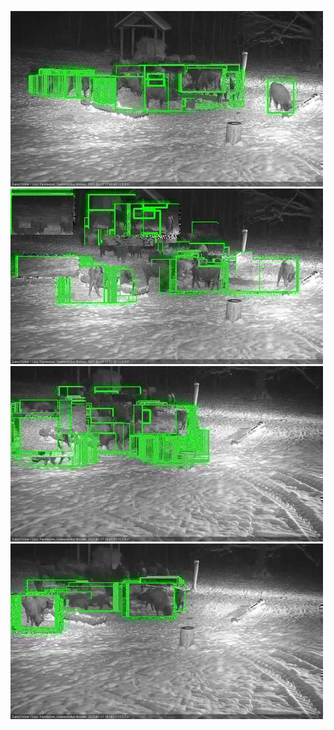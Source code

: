 ![20210117-174733-175736](in2/20210117/20210117-174733-175736_0_.jpg)
![20210117-175742-180746](in2/20210117/20210117-175742-180746_0_.jpg)
![20210117-180752-181755](in2/20210117/20210117-180752-181755_0_.jpg)
![20210117-181802-182806](in2/20210117/20210117-181802-182806_0_.jpg)
